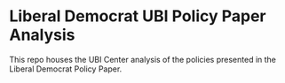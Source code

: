 # Liberal Democrat UBI Policy Paper Analysis

This repo houses the UBI Center analysis of the policies presented in the Liberal Democrat Policy Paper.
